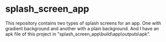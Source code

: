 # splash_screen_app
This repository contains two types of splash screens for an app. One with gradient background and another with a plain background. And I have an apk file of this project in "splash_screen_app\build\app\outputs\apk".
